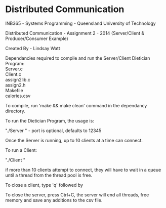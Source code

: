 Distributed Communication
=================

INB365 - Systems Programming - Queensland University of Technology

Distributed Communication - Assignment 2 - 2014 (Server/Client & Producer/Consumer Example)

Created By - Lindsay Watt

Dependancies required to compile and run the Server/Client Dietician Program:  
	Server.c  
	Client.c   
	assign2lib.c    
	assign2.h    
	Makefile    
	calories.csv   
 

To compile, run 'make && make clean' command in the dependancy directory.

To run the Dietician Program, the usage is:

"./Server <port>" - port is optional, defaults to 12345

Once the Server is running, up to 10 clients at a time can connect.

To run a Client:

"./Client <hostname> <port>"

if more than 10 clients attempt to connect, they will have to wait in a queue
until a thread from the thread pool is free.

To close a client, type 'q' followed by <enter>

To close the server, press Ctrl+C, the server will end all threads, free memory
and save any additions to the csv file.
